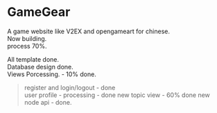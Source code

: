 GameGear
========

A game website like V2EX and opengameart for chinese.    
Now building.    
process 70%.    

All template done.    
Database design done.    
Views Porcessing.  -  10% done.
> register and login/logout - done    
> user profile - processing - done
> new topic view - 60% done
> new node api - done.
